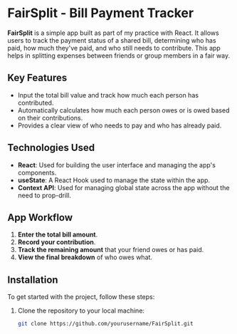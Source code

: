 # FairSplit - Bill Payment Tracker

**FairSplit** is a simple app built as part of my practice with React. It allows users to track the payment status of a shared bill, determining who has paid, how much they've paid, and who still needs to contribute. This app helps in splitting expenses between friends or group members in a fair way.

## Key Features

- Input the total bill value and track how much each person has contributed.
- Automatically calculates how much each person owes or is owed based on their contributions.
- Provides a clear view of who needs to pay and who has already paid.

## Technologies Used

- **React**: Used for building the user interface and managing the app's components.
- **useState**: A React Hook used to manage the state within the app.
- **Context API**: Used for managing global state across the app without the need to prop-drill.

## App Workflow

1. **Enter the total bill amount**.
2. **Record your contribution**.
3. **Track the remaining amount** that your friend owes or has paid.
4. **View the final breakdown** of who owes what.

## Installation

To get started with the project, follow these steps:

1. Clone the repository to your local machine:
   ```bash
   git clone https://github.com/yourusername/FairSplit.git
